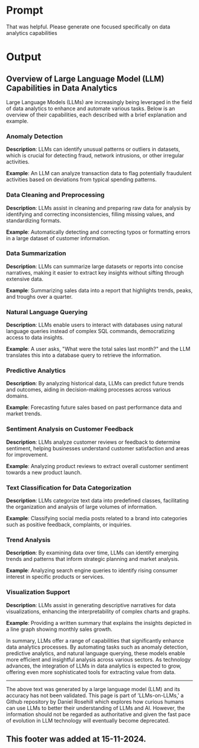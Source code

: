 # Prompt

That was helpful. Please generate one focused specifically on data analytics capabilities

# Output

## Overview of Large Language Model (LLM) Capabilities in Data Analytics

Large Language Models (LLMs) are increasingly being leveraged in the field of data analytics to enhance and automate various tasks. Below is an overview of their capabilities, each described with a brief explanation and example.

### Anomaly Detection

**Description**: LLMs can identify unusual patterns or outliers in datasets, which is crucial for detecting fraud, network intrusions, or other irregular activities.

**Example**: An LLM can analyze transaction data to flag potentially fraudulent activities based on deviations from typical spending patterns.

### Data Cleaning and Preprocessing

**Description**: LLMs assist in cleaning and preparing raw data for analysis by identifying and correcting inconsistencies, filling missing values, and standardizing formats.

**Example**: Automatically detecting and correcting typos or formatting errors in a large dataset of customer information.

### Data Summarization

**Description**: LLMs can summarize large datasets or reports into concise narratives, making it easier to extract key insights without sifting through extensive data.

**Example**: Summarizing sales data into a report that highlights trends, peaks, and troughs over a quarter.

### Natural Language Querying

**Description**: LLMs enable users to interact with databases using natural language queries instead of complex SQL commands, democratizing access to data insights.

**Example**: A user asks, "What were the total sales last month?" and the LLM translates this into a database query to retrieve the information.

### Predictive Analytics

**Description**: By analyzing historical data, LLMs can predict future trends and outcomes, aiding in decision-making processes across various domains.

**Example**: Forecasting future sales based on past performance data and market trends.

### Sentiment Analysis on Customer Feedback

**Description**: LLMs analyze customer reviews or feedback to determine sentiment, helping businesses understand customer satisfaction and areas for improvement.

**Example**: Analyzing product reviews to extract overall customer sentiment towards a new product launch.

### Text Classification for Data Categorization

**Description**: LLMs categorize text data into predefined classes, facilitating the organization and analysis of large volumes of information.

**Example**: Classifying social media posts related to a brand into categories such as positive feedback, complaints, or inquiries.

### Trend Analysis

**Description**: By examining data over time, LLMs can identify emerging trends and patterns that inform strategic planning and market analysis.

**Example**: Analyzing search engine queries to identify rising consumer interest in specific products or services.

### Visualization Support

**Description**: LLMs assist in generating descriptive narratives for data visualizations, enhancing the interpretability of complex charts and graphs.

**Example**: Providing a written summary that explains the insights depicted in a line graph showing monthly sales growth.

In summary, LLMs offer a range of capabilities that significantly enhance data analytics processes. By automating tasks such as anomaly detection, predictive analytics, and natural language querying, these models enable more efficient and insightful analysis across various sectors. As technology advances, the integration of LLMs in data analytics is expected to grow, offering even more sophisticated tools for extracting value from data.

---

The above text was generated by a large language model (LLM) and its accuracy has not been validated. This page is part of 'LLMs-on-LLMs,' a Github repository by Daniel Rosehill which explores how curious humans can use LLMs to better their understanding of LLMs and AI. However, the information should not be regarded as authoritative and given the fast pace of evolution in LLM technology will eventually become deprecated. 

This footer was added at 15-11-2024.
---